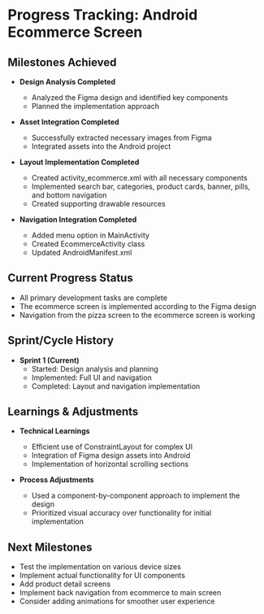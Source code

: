 # Progress Tracking: Android Ecommerce Screen

## Milestones Achieved
- **Design Analysis Completed**
  - Analyzed the Figma design and identified key components
  - Planned the implementation approach

- **Asset Integration Completed**
  - Successfully extracted necessary images from Figma
  - Integrated assets into the Android project

- **Layout Implementation Completed**
  - Created activity_ecommerce.xml with all necessary components
  - Implemented search bar, categories, product cards, banner, pills, and bottom navigation
  - Created supporting drawable resources

- **Navigation Integration Completed**
  - Added menu option in MainActivity
  - Created EcommerceActivity class
  - Updated AndroidManifest.xml

## Current Progress Status
- All primary development tasks are complete
- The ecommerce screen is implemented according to the Figma design
- Navigation from the pizza screen to the ecommerce screen is working

## Sprint/Cycle History
- **Sprint 1 (Current)**
  - Started: Design analysis and planning
  - Implemented: Full UI and navigation
  - Completed: Layout and navigation implementation

## Learnings & Adjustments
- **Technical Learnings**
  - Efficient use of ConstraintLayout for complex UI
  - Integration of Figma design assets into Android
  - Implementation of horizontal scrolling sections

- **Process Adjustments**
  - Used a component-by-component approach to implement the design
  - Prioritized visual accuracy over functionality for initial implementation

## Next Milestones
- Test the implementation on various device sizes
- Implement actual functionality for UI components
- Add product detail screens
- Implement back navigation from ecommerce to main screen
- Consider adding animations for smoother user experience